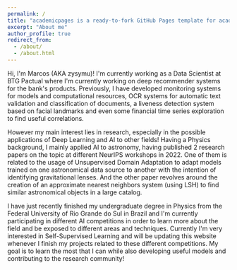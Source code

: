 ```yaml
---
permalink: /
title: "academicpages is a ready-to-fork GitHub Pages template for academic personal websites"
excerpt: "About me"
author_profile: true
redirect_from: 
  - /about/
  - /about.html
---
```


Hi, I'm Marcos (AKA zysymu)! I'm currently working as a Data Scientist at BTG Pactual where I'm currently working on deep recommender systems for the bank's products. Previously, I have developed monitoring systems for models and computational resources, OCR systems for automatic text validation and classification of documents, a liveness detection system based on facial landmarks and even some financial time series exploration to find useful correlations.

However my main interest lies in research, especially in the possible applications of Deep Learning and AI to other fields! Having a Physics background, I mainly applied AI to astronomy, having published 2 research papers on the topic at different NeurIPS workshops in 2022. One of them is related to the usage of Unsupervised Domain Adaptation to adapt models trained on one astronomical data source to another with the intention of identifying gravitational lenses. And the other paper revolves around the creation of an approximate nearest neighbors system (using LSH) to find similar astronomical objects in a large catalog.

I have just recently finished my undergraduate degree in Physics from the Federal University of Rio Grande do Sul in Brazil and I'm currently participating in different AI competitions in order to learn more about the field and be exposed to different areas and techniques. Currently I'm very interested in Self-Supervised Learning and will be updating this website whenever I finish my projects related to these different competitions. My goal is to learn the most that I can while also developing useful models and contributing to the research community!
